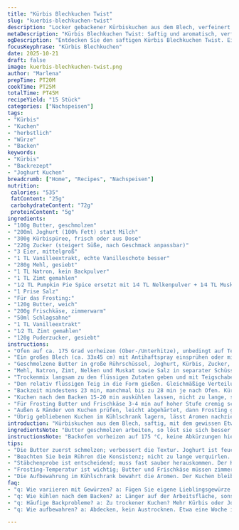 ```yaml
---
title: "Kürbis Blechkuchen Twist"
slug: "kuerbis-blechkuchen-twist"
description: "Locker gebackener Kürbiskuchen aus dem Blech, verfeinert mit Joghurt statt Milch und einem Hauch Nelkenpulver im Gewürzmix. Butter zuerst schmelzen, dann Zucker einarbeiten hilft, die Textur feiner zu machen. Kräftige Zimt- und Muskatnuancen, kein Untergehen bei der Würze. Maße fürs Blech etwas angepasst, Backzeit leicht verlängert. Frische Vanille sorgt für Aroma, purees Kürbisfleisch gibt Feuchte. Saftiger Kern, nicht trocken. Frosting aus Frischkäse & Butter, Sahne für fluffige Konsistenz. Zuckermenge reduziert, Kuchen bleibt nicht zu süß. Für die perfekte Lockerheit Mehl nur kurz unterheben. Teig wirkt vor dem Backen recht flüssig, wird aber fest und saftig. "
metaDescription: "Kürbis Blechkuchen Twist: Saftig und aromatisch, verfeinert mit Joghurt und Gewürzen. Ideal für herbstliche Feierlichkeiten und Geselligkeit."
ogDescription: "Entdecken Sie den saftigen Kürbis Blechkuchen Twist. Ein Rezept voller Aromen, ideal für besondere Anlässe und gemütliche Stunden."
focusKeyphrase: "Kürbis Blechkuchen"
date: 2025-10-21
draft: false
image: kuerbis-blechkuchen-twist.png
author: "Marlena"
prepTime: PT20M
cookTime: PT25M
totalTime: PT45M
recipeYield: "15 Stück"
categories: ["Nachspeisen"]
tags:
- "Kürbis"
- "Kuchen"
- "herbstlich"
- "Würze"
- "Backen"
keywords:
- "Kürbis"
- "Backrezept"
- "Joghurt Kuchen"
breadcrumb: ["Home", "Recipes", "Nachspeisen"]
nutrition: 
 calories: "535"
 fatContent: "25g"
 carbohydrateContent: "72g"
 proteinContent: "5g"
ingredients:
- "100g Butter, geschmolzen"
- "200ml Joghurt (100% Fett) statt Milch"
- "300g Kürbispüree, frisch oder aus Dose"
- "220g Zucker (steigert Süße, nach Geschmack anpassbar)"
- "3 Eier, mittelgroß"
- "1 TL Vanilleextrakt, echte Vanilleschote besser"
- "280g Mehl, gesiebt"
- "1 TL Natron, kein Backpulver"
- "1 TL Zimt gemahlen"
- "1⁄2 TL Pumpkin Pie Spice ersetzt mit 1⁄4 TL Nelkenpulver + 1⁄4 TL Muskatnuss"
- "1 Prise Salz"
- "Für das Frosting:"
- "120g Butter, weich"
- "200g Frischkäse, zimmerwarm"
- "50ml Schlagsahne"
- "1 TL Vanilleextrakt"
- "1⁄2 TL Zimt gemahlen"
- "120g Puderzucker, gesiebt"
instructions:
- "Ofen auf ca. 175 Grad vorheizen (Ober-/Unterhitze), unbedingt auf Temperatur achten, sonst stockt Teig nicht richtig."
- "Ein großes Blech (ca. 33x45 cm) mit Antihaftspray einsprühen oder mit Backpapier auslegen, fördert sauberen Rand."
- "Geschmolzene Butter in große Rührschüssel, Joghurt, Kürbis, Zucker, Eier und Vanille rein. Mit Schneebesen rühren bis homogen, nicht zu lange - nur bis cremig."
- "Mehl, Natron, Zimt, Nelken und Muskat sowie Salz in separater Schüssel vermengen, gut durchmischen. Klumpen vermeiden, sonst schmeckt’s staubig."
- "Trockenmix langsam zu den flüssigen Zutaten geben und mit Teigschaber nur so lange rühren bis keine Mehlnester mehr da sind. Zuviel Rühren = zäh."
- "Den relativ flüssigen Teig in die Form gießen. Gleichmäßige Verteilung per Schwenken. Oberfläche glätten - kleine Luftblasen höre ich regelrecht aufspringen im Ofen."
- "Backzeit mindestens 23 min, manchmal bis zu 28 min je nach Ofen. Kürbiskuchen zwischen 20-23 min sollte außen fest sein, innen noch ganz zart. Stäbchenprobe mit Zahnstocher - kommt fast sauber raus, feuchte Krümel sind gut."
- "Kuchen nach dem Backen 15-20 min auskühlen lassen, nicht zu lange, sonst Frosting schwer zu verteilen. Kuchen soll noch leicht warm sein für die Cremigkeit der Glasur."
- "Für Frosting Butter und Frischkäse 3-4 min auf hoher Stufe cremig schlagen. Sahne, Vanille & Zimt zugeben, weitere 2 min schlagen. Dann den Puderzucker in Portionen dazu, alles 3-4 min vermixen, bis luftig und leicht."
- "Außen & Ränder von Kuchen prüfen, leicht abgehärtet, dann Frosting großzügig und gleichmäßig verstreichen. Zimt aufstreuen oder dekorative Nüsse oder Kürbiskerne für Biss."
- "Übrig gebliebenen Kuchen im Kühlschrank lagern, lässt Aromen nachziehen, und vor allem das Frosting trocknet nicht aus."
introduction: "Kürbiskuchen aus dem Blech, saftig, mit dem gewissen Etwas. Joghurt statt Milch, für feuchtere Textur, hab ich ausprobiert. Gewürzmischung mal mit Nelken und Muskat ergänzt, gibt Tiefe, nicht nur Zimt. Mit Butter und purem Kürbis, nicht nur Kürbiskonserve, wenn’s geht. Eier und Vanille essenziell für Bindung, aber sparsam bei Zucker, sonst überdeckt Süße die Kürbisnote. Backen nicht zu knapp, Teig stockt nur, wenn Ofentemperatur stimmt. Frosting klassisch mit Frischkäse, gern etwas Sahne rein für fluffige Konsistenz – manchmal gerinnt es sonst. Man merkt an Teigkonsistenz und Geruch, wie der Kuchen sich entwickelt. Nicht durch Backzeit hetzen, lieber Ofen genau beobachten. Das Ergebnis? Kein fader Kasten, sondern geschmolzen weicher Kürbiskuchen mit würzigem Finish. "
ingredientsNote: "Butter geschmolzen arbeiten, so löst sie sich besser und bindet Fett mit Zucker schön. Joghurt gibt feuchteren Teig als Milch, nicht wässrig. Kürbispüree frisch oder aus Dose, aber auf Wasseranteil achten – zu feucht macht’s zäh. Echte Vanille, kein Vanillezucker, deutlich aromatischer, auch bei Frosting. Gewürzmischung mit Nelken und Muskat etwas kräftiger als fertige Spices, gewürzt nach eigenem Gefühl. Mehl langsam und nur kurz unterheben, zu viel Rühren klebt Gluten und trocknet Kuchen aus. Für Frosting Butter & Frischkäse unbedingt Zimmertemperatur, sonst Klümpchen. Puderzucker sieben, sonst Frosting körnig. Sahne sorgt für luftige Konsistenz, nicht durch zu kalte Zutaten zunichte machen. "
instructionsNote: "Backofen vorheizen auf 175 °C, keine Abkürzungen hier. Blech vorbereiten, sonst klebt der Kuchen, trotz viel Fett im Teig – kann kleben. Eier gründlich in Masse einarbeiten, ohne zu viel Luft einzuschlagen. Gewürze immer mit Mehl mischen, sonst klumpen sie. Teig sollte eher flüssig aussehen, nicht so fest – genau so bleibt er saftig. Backzeit selten exakt, auf Farbe und Geruch achten: Kuchen soll goldbraun sein, riecht warm zimtig. Stäbchenprobe entscheidend, besser eher zu lang backen als zu kurz – innen darf ein bisschen feucht sein. Nach dem Backen kurz abkühlen, sonst Frosting schmilzt zu schnell. Zum Schneiden Frosting etwas durchziehen lassen. Reste im Kühlschrank aufbewahren, Frosting hält die Feuchtigkeit oben. "
tips:
- "Die Butter zuerst schmelzen; verbessert die Textur. Joghurt ist feuchter als Milch; ideal für diesen Teig. Kürbispüree - frisch, nicht zu wässrig. Vergessen Sie nicht den frischen Geruch."
- "Beachten Sie beim Rühren die Konsistenz; nicht zu lange verquirlen. Einige Klümpchen sind okay, der Teig sollte locker bleiben. Die Gewürze brauchen Mehl, sonst klumpen sie. Achten Sie auf das Volumen."
- "Stäbchenprobe ist entscheidend; muss fast sauber herauskommen. Der Kürbiskuchen sollte Duft nach Zimt verströmen. Er sieht goldbraun aus. Krümel sind gut; sie zeigen Feuchtigkeit an."
- "Frosting-Temperatur ist wichtig; Butter und Frischkäse müssen zimmerwarm sein. Puderzucker sieben, sonst klumpig. Schlagsahne macht alles fluffiger. Kühlen Sie den Kuchen nicht zu lange, das Frosting wird dann schwer."
- "Die Aufbewahrung im Kühlschrank bewahrt die Aromen. Der Kuchen bleibt feucht durch das Frosting. Ein frischer Kürbiskuchen lässt sich bis zu einer Woche genießen; wichtig ist die richtige Lagerung."
faq:
- "q: Wie variieren mit Gewürzen? a: Fügen Sie eigene Lieblingsgewürze hinzu. Experimentieren ist das A und O. Zimt geht immer, auch Ingwer. Mischverhältnisse nach eigenem Geschmack."
- "q: Wie kühlen nach dem Backen? a: Länger auf der Arbeitsfläche, sonst schmilzt Frosting zu schnell. Kürbis sollte leicht warm sein. Kalte Luft macht Frosting fest und klumpig."
- "q: Häufige Backprobleme? a: Zu trockener Kuchen? Mehr Kürbis oder Joghurt ausprobieren. Der Grund ist oft falsche Temperatur. Zu viel Rühren macht ihn zäh."
- "q: Wie aufbewahren? a: Abdecken, kein Austrocknen. Etwa eine Woche im Kühlschrank, die Aromen ziehen nach. Geruchsfest lagern; Tupperware nutzen ist optimal."

---
```

